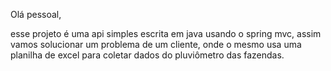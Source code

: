 Olá pessoal,

esse projeto é uma api simples escrita em java usando o spring mvc, assim vamos solucionar um problema de um cliente, onde o mesmo usa uma planilha de excel para coletar dados do pluviômetro das fazendas.
